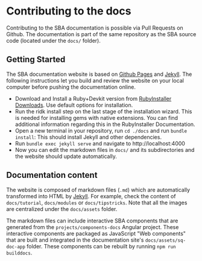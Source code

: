 # Contributing to the docs

Contributing to the SBA documentation is possible via Pull Requests on Github. The documentation is part of the same repository as the SBA source code (located under the `docs/` folder).

## Getting Started

The SBA documentation website is based on [Github Pages](https://pages.github.com/) and [Jekyll](https://jekyllrb.com/). The following instructions let you build and review the website on your local computer before pushing the documentation online.

- Download and Install a Ruby+Devkit version from [RubyInstaller Downloads](https://rubyinstaller.org/downloads/). Use default options for installation.
- Run the ridk install step on the last stage of the installation wizard. This is needed for installing gems with native extensions. You can find additional information regarding this in the RubyInstaller Documentation.
- Open a new terminal in your repository, run `cd ./docs` and run `bundle install`: This should install Jekyll and other dependencies.
- Run `bundle exec jekyll serve` and navigate to http://localhost:4000
- Now you can edit the markdown files in `docs/` and its subdirectories and the website should update automatically.

## Documentation content

The website is composed of markdown files (`.md`) which are automatically transformed into HTML by [Jekyll](https://jekyllrb.com/). For example, check the content of `docs/tutorial`, `docs/modules` or `docs/tipstricks`. Note that all the images are centralized under the `docs/assets` folder.

The markdown files can include interactive SBA components that are generated from the `projects/components-docs` Angular project. These interactive components are packaged as JavaScript "Web components" that are built and integrated in the documentation site's `docs/assets/sq-doc-app` folder. These components can be rebuilt by running `npm run builddocs`.

